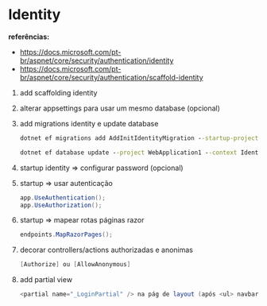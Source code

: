 # Identity

**referências:**
- https://docs.microsoft.com/pt-br/aspnet/core/security/authentication/identity
- https://docs.microsoft.com/pt-br/aspnet/core/security/authentication/scaffold-identity


1. add scaffolding identity

2. alterar appsettings para usar um mesmo database (opcional)

3. add migrations identity e update database
    ```cmd
    dotnet ef migrations add AddInitIdentityMigration --startup-project WebApplication1  --project WebApplication1 --context IdentityDBContext --output-dir Areas/Identity/Data/Migrations
    ```

    ```cmd
    dotnet ef database update --project WebApplication1 --context IdentityDBContext
    ```

4. startup identity => configurar password (opcional)

5. startup => usar autenticação
    ```csharp 
    app.UseAuthentication();
    app.UseAuthorization();
    ```

6. startup => mapear rotas páginas razor
    ```csharp
    endpoints.MapRazorPages();
    ```

7. decorar controllers/actions authorizadas e anonimas
    ```csharp
    [Authorize] ou [AllowAnonymous]
    ```

8. add partial view
    ```csharp
    <partial name="_LoginPartial" /> na pág de layout (após <ul> navbar-nav)
    ```

